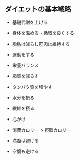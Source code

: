 ## ダイエットの基本戦略

- 基礎代謝を上げる
 - 身体を温める・循環を良くする
 - 脂肪は減らし筋肉は維持する
 - 運動をする

- 栄養バランス
 - 脂質を減らす
 - タンパク質を増やす
 - 水分を摂る
 - 繊維を摂る

- 心がけ
 - 消費カロリー > 摂取カロリー
 - 満腹は避ける
 - 空腹も避ける


